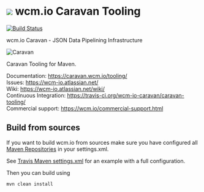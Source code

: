 <img src="https://wcm.io/images/favicon-16@2x.png"/> wcm.io Caravan Tooling
======
[![Build Status](https://travis-ci.org/wcm-io-caravan/caravan-tooling.png?branch=develop)](https://travis-ci.org/wcm-io-caravan/caravan-tooling)

wcm.io Caravan - JSON Data Pipelining Infrastructure

![Caravan](https://github.com/wcm-io-caravan/caravan-tooling/blob/master/public_site/src/site/resources/images/caravan.gif)

Caravan Tooling for Maven.

Documentation: https://caravan.wcm.io/tooling/<br/>
Issues: https://wcm-io.atlassian.net/<br/>
Wiki: https://wcm-io.atlassian.net/wiki/<br/>
Continuous Integration: https://travis-ci.org/wcm-io-caravan/caravan-tooling/<br/>
Commercial support: https://wcm.io/commercial-support.html


## Build from sources

If you want to build wcm.io from sources make sure you have configured all [Maven Repositories](https://caravan.wcm.io/maven.html) in your settings.xml.

See [Travis Maven settings.xml](https://github.com/wcm-io-caravan/caravan-tooling/blob/master/.travis.maven-settings.xml) for an example with a full configuration.

Then you can build using

```
mvn clean install
```
